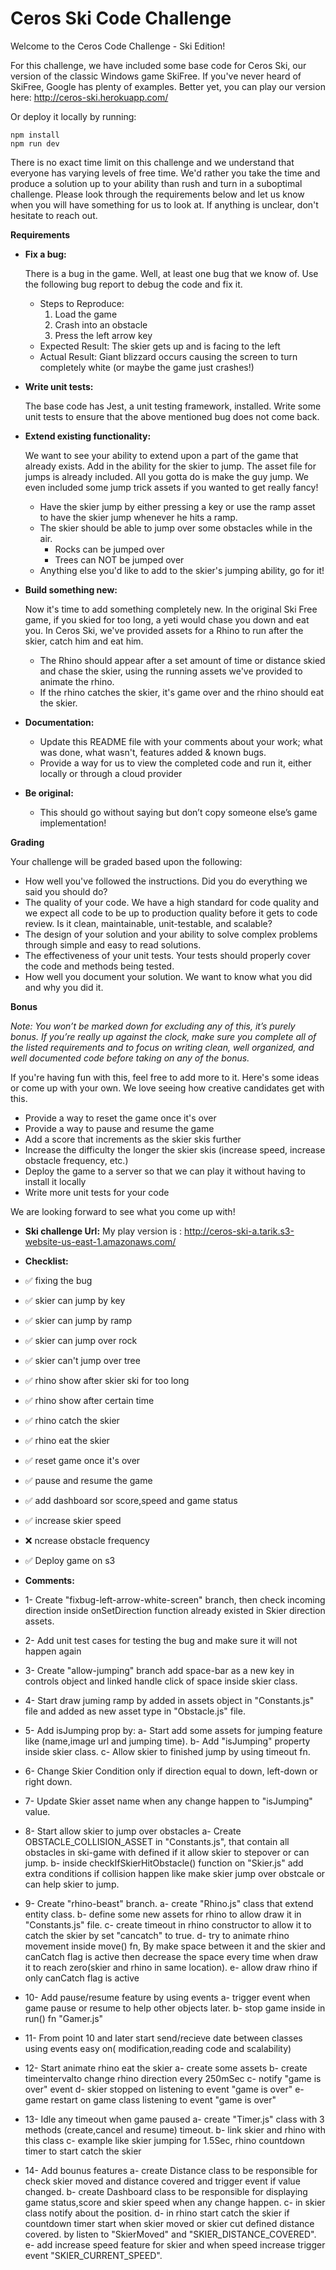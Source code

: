 # Ceros Ski Code Challenge

Welcome to the Ceros Code Challenge - Ski Edition!

For this challenge, we have included some base code for Ceros Ski, our version of the classic Windows game SkiFree. If
you've never heard of SkiFree, Google has plenty of examples. Better yet, you can play our version here: 
http://ceros-ski.herokuapp.com/  

Or deploy it locally by running:
```
npm install
npm run dev
```

There is no exact time limit on this challenge and we understand that everyone has varying levels of free time. We'd 
rather you take the time and produce a solution up to your ability than rush and turn in a suboptimal challenge. Please 
look through the requirements below and let us know when you will have something for us to look at. If anything is 
unclear, don't hesitate to reach out.

**Requirements**

* **Fix a bug:**

  There is a bug in the game. Well, at least one bug that we know of. Use the following bug report to debug the code
  and fix it.
  * Steps to Reproduce:
    1. Load the game
    1. Crash into an obstacle
    1. Press the left arrow key
  * Expected Result: The skier gets up and is facing to the left
  * Actual Result: Giant blizzard occurs causing the screen to turn completely white (or maybe the game just crashes!)
  
* **Write unit tests:**

  The base code has Jest, a unit testing framework, installed. Write some unit tests to ensure that the above mentioned
  bug does not come back.
  
* **Extend existing functionality:**

  We want to see your ability to extend upon a part of the game that already exists. Add in the ability for the skier to 
  jump. The asset file for jumps is already included. All you gotta do is make the guy jump. We even included some jump 
  trick assets if you wanted to get really fancy!
  * Have the skier jump by either pressing a key or use the ramp asset to have the skier jump whenever he hits a ramp.
  * The skier should be able to jump over some obstacles while in the air. 
    * Rocks can be jumped over
    * Trees can NOT be jumped over
  * Anything else you'd like to add to the skier's jumping ability, go for it!
   
* **Build something new:**

  Now it's time to add something completely new. In the original Ski Free game, if you skied for too long, 
  a yeti would chase you down and eat you. In Ceros Ski, we've provided assets for a Rhino to run after the skier, 
  catch him and eat him.
  * The Rhino should appear after a set amount of time or distance skied and chase the skier, using the running assets
    we've provided to animate the rhino.
  * If the rhino catches the skier, it's game over and the rhino should eat the skier. 

* **Documentation:**

  * Update this README file with your comments about your work; what was done, what wasn't, features added & known bugs.
  * Provide a way for us to view the completed code and run it, either locally or through a cloud provider
  
* **Be original:**  
  * This should go without saying but don’t copy someone else’s game implementation!

**Grading** 

Your challenge will be graded based upon the following:

* How well you've followed the instructions. Did you do everything we said you should do?
* The quality of your code. We have a high standard for code quality and we expect all code to be up to production 
  quality before it gets to code review. Is it clean, maintainable, unit-testable, and scalable?
* The design of your solution and your ability to solve complex problems through simple and easy to read solutions.
* The effectiveness of your unit tests. Your tests should properly cover the code and methods being tested.
* How well you document your solution. We want to know what you did and why you did it.

**Bonus**

*Note: You won’t be marked down for excluding any of this, it’s purely bonus.  If you’re really up against the clock, 
make sure you complete all of the listed requirements and to focus on writing clean, well organized, and well documented 
code before taking on any of the bonus.*

If you're having fun with this, feel free to add more to it. Here's some ideas or come up with your own. We love seeing 
how creative candidates get with this.
 
* Provide a way to reset the game once it's over
* Provide a way to pause and resume the game
* Add a score that increments as the skier skis further
* Increase the difficulty the longer the skier skis (increase speed, increase obstacle frequency, etc.)
* Deploy the game to a server so that we can play it without having to install it locally
* Write more unit tests for your code

We are looking forward to see what you come up with!


* **Ski challenge Url:**
My play version  is : http://ceros-ski-a.tarik.s3-website-us-east-1.amazonaws.com/

* **Checklist:**
* :white_check_mark: fixing the bug
* :white_check_mark: skier can jump by key
* :white_check_mark: skier can jump by ramp
* :white_check_mark: skier can jump over rock
* :white_check_mark: skier can't jump over tree
* :white_check_mark: rhino show after skier ski for too long
* :white_check_mark: rhino show after certain time 
* :white_check_mark: rhino catch the skier
* :white_check_mark: rhino eat the skier
* :white_check_mark: reset game once it's over
* :white_check_mark: pause and resume the game
* :white_check_mark: add dashboard sor score,speed and game status
* :white_check_mark: increase skier speed
* :x: ncrease obstacle frequency
* :white_check_mark: Deploy game on s3 










* **Comments:**
* 1- Create "fixbug-left-arrow-white-screen" branch, then check incoming direction inside onSetDirection function already existed in Skier direction assets.
* 2- Add unit test cases for testing the bug and make sure it will not happen again
* 3- Create "allow-jumping" branch add space-bar  as a new key in controls object and linked handle click of space inside skier class.
* 4- Start draw juming ramp by added in assets object in "Constants.js" file and added as new asset type in "Obstacle.js" file.
* 5- Add isJumping prop by: 
      a- Start add some assets for jumping feature like (name,image url and jumping time).
      b- Add "isJumping" property inside skier class.
      c- Allow skier to finished jump by using timeout fn.  
* 6- Change Skier Condition only if direction equal to down, left-down or right down.
* 7- Update Skier asset name when any change happen to "isJumping" value.
* 8- Start allow skier to jump over obstacles
      a- Create OBSTACLE_COLLISION_ASSET in "Constants.js", that contain all obstacles in ski-game with defined if it allow skier to stepover or can jump.
      b- inside checkIfSkierHitObstacle() function on "Skier.js" add extra conditions if collision happen like  make skier jump over obstcale  or can help skier to jump.
* 9- Create "rhino-beast" branch.
      a- create "Rhino.js" class that extend entity class.
      b- define some new assets for rhino to allow draw it in "Constants.js" file.
      c- create timeout in rhino constructor to allow it to catch the skier by set "cancatch" to true.
      d- try to animate rhino movement inside move() fn, By make space between it and the skier and  canCatch flag is active
          then decrease the space every time  when draw it to reach zero(skier and rhino in same location).
      e- allow draw rhino if only canCatch flag is active
* 10- Add pause/resume feature by using events
        a- trigger event when game pause or resume to help other objects later.
        b- stop game inside in run() fn "Gamer.js"
* 11- From point 10 and later start send/recieve date between classes using events easy on( modification,reading code and scalability)
* 12- Start animate rhino eat the skier
        a- create some assets
        b- create timeintervalto change rhino direction every 250mSec
        c- notify "game is over" event
        d- skier stopped  on listening to event "game is over" 
        e- game restart on  game class listening to event "game is over"
* 13- Idle any timeout when game paused
        a- create "Timer.js" class with 3 methods (create,cancel and resume) timeout.
        b- link skier and rhino with this class 
        c- example like skier jumping for 1.5Sec, rhino countdown timer to start catch the skier
* 14- Add bounus features
        a- create Distance class to be responsible for check skier moved and distance covered and trigger event if value changed.
        b- create Dashboard class to be responsible for displaying game status,score and skier speed when any change happen.
        c- in skier class notify about the position.
        d- in rhino start catch the skier if countdown timer start when skier moved or skier cut defined distance covered.
            by listen to "SkierMoved" and "SKIER_DISTANCE_COVERED".
        e- add increase speed feature for skier and when speed increase trigger event "SKIER_CURRENT_SPEED".


  


